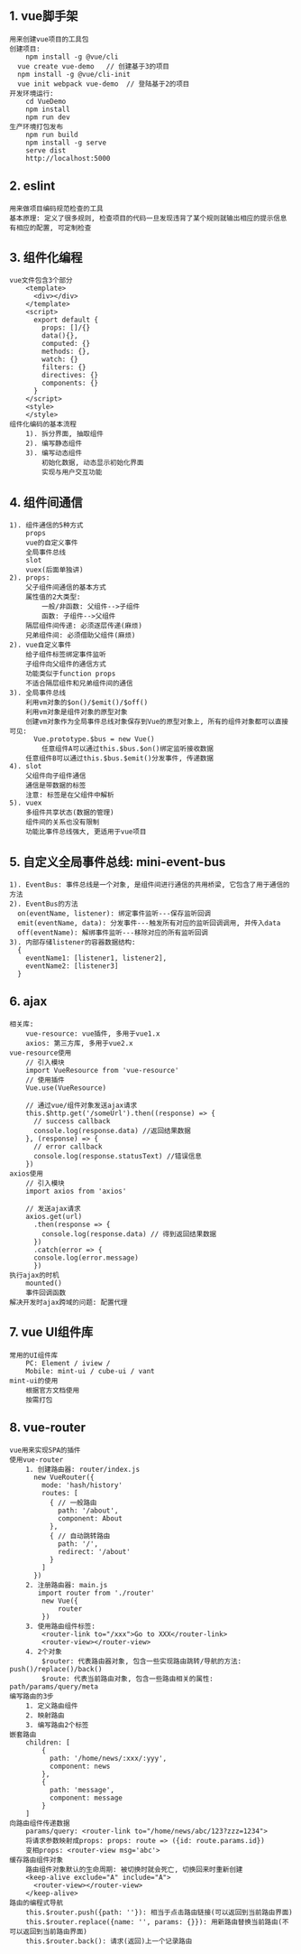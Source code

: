 ## 1. vue脚手架

	用来创建vue项目的工具包
	创建项目:
	    npm install -g @vue/cli
      vue create vue-demo   // 创建基于3的项目
      npm install -g @vue/cli-init
      vue init webpack vue-demo  // 登陆基于2的项目
	开发环境运行:
	    cd VueDemo
	    npm install
	    npm run dev
	生产环境打包发布
	    npm run build
	    npm install -g serve
	    serve dist
	    http://localhost:5000


## 2. eslint
    用来做项目编码规范检查的工具
    基本原理: 定义了很多规则, 检查项目的代码一旦发现违背了某个规则就输出相应的提示信息
    有相应的配置, 可定制检查

## 3. 组件化编程
    vue文件包含3个部分
        <template>
          <div></div>
        </template>
        <script>
          export default {
            props: []/{}
            data(){},
            computed: {}
            methods: {},
            watch: {}
            filters: {}
            directives: {}
            components: {}
          }
        </script>
        <style>
        </style>
    组件化编码的基本流程
        1). 拆分界面, 抽取组件
        2). 编写静态组件
        3). 编写动态组件
            初始化数据, 动态显示初始化界面
            实现与用户交互功能

## 4. 组件间通信
    1). 组件通信的5种方式
        props
        vue的自定义事件
        全局事件总线
        slot
        vuex(后面单独讲)
    2). props:
        父子组件间通信的基本方式
        属性值的2大类型:
            一般/非函数: 父组件-->子组件
            函数: 子组件-->父组件
        隔层组件间传递: 必须逐层传递(麻烦)
        兄弟组件间: 必须借助父组件(麻烦)
    2). vue自定义事件
        给子组件标签绑定事件监听
        子组件向父组件的通信方式
        功能类似于function props
        不适合隔层组件和兄弟组件间的通信
    3). 全局事件总线
        利用vm对象的$on()/$emit()/$off()
        利用vm对象是组件对象的原型对象
        创建vm对象作为全局事件总线对象保存到Vue的原型对象上, 所有的组件对象都可以直接可见:
          Vue.prototype.$bus = new Vue()
            任意组件A可以通过this.$bus.$on()绑定监听接收数据
        任意组件B可以通过this.$bus.$emit()分发事件, 传递数据
    4). slot
        父组件向子组件通信
        通信是带数据的标签
        注意: 标签是在父组件中解析
    5). vuex
        多组件共享状态(数据的管理)
        组件间的关系也没有限制
        功能比事件总线强大, 更适用于vue项目

## 5. 自定义全局事件总线: mini-event-bus
	1). EventBus: 事件总线是一个对象, 是组件间进行通信的共用桥梁, 它包含了用于通信的方法
	2). EventBus的方法
      on(eventName, listener): 绑定事件监听---保存监听回调
      emit(eventName, data): 分发事件---触发所有对应的监听回调调用, 并传入data
      off(eventName): 解绑事件监听---移除对应的所有监听回调
	3). 内部存储listener的容器数据结构:
      {
        eventName1: [listener1, listener2],
        eventName2: [listener3]
      }

## 6. ajax
    相关库:
        vue-resource: vue插件, 多用于vue1.x
        axios: 第三方库, 多用于vue2.x
    vue-resource使用
        // 引入模块
        import VueResource from 'vue-resource'
        // 使用插件
        Vue.use(VueResource)

        // 通过vue/组件对象发送ajax请求
        this.$http.get('/someUrl').then((response) => {
          // success callback
          console.log(response.data) //返回结果数据
        }, (response) => {
          // error callback
          console.log(response.statusText) //错误信息
        })
    axios使用
        // 引入模块
        import axios from 'axios'

        // 发送ajax请求
        axios.get(url)
          .then(response => {
            console.log(response.data) // 得到返回结果数据
          })
          .catch(error => {
          console.log(error.message)
          })
    执行ajax的时机
        mounted()
        事件回调函数
    解决开发时ajax跨域的问题: 配置代理

## 7. vue UI组件库
    常用的UI组件库
        PC: Element / iview /
        Mobile: mint-ui / cube-ui / vant
    mint-ui的使用
        根据官方文档使用
        按需打包

## 8. vue-router
    vue用来实现SPA的插件
    使用vue-router
        1. 创建路由器: router/index.js
          new VueRouter({
            mode: 'hash/history'
            routes: [
              { // 一般路由
                path: '/about',
                component: About
              },
              { // 自动跳转路由
                path: '/',
                redirect: '/about'
              }
            ]
          })
        2. 注册路由器: main.js
           import router from './router'
           	new Vue({
           		router
           	})
        3. 使用路由组件标签:
           	<router-link to="/xxx">Go to XXX</router-link>
           	<router-view></router-view>
        4. 2个对象
            $router: 代表路由器对象, 包含一些实现路由跳转/导航的方法: push()/replace()/back()
            $route: 代表当前路由对象, 包含一些路由相关的属性: path/params/query/meta
    编写路由的3步
        1. 定义路由组件
        2. 映射路由
        3. 编写路由2个标签
    嵌套路由
        children: [
            {
              path: '/home/news/:xxx/:yyy',
              component: news
            },
            {
              path: 'message',
              component: message
            }
        ]
    向路由组件传递数据
        params/query: <router-link to="/home/news/abc/123?zzz=1234">
        将请求参数映射成props: props: route => ({id: route.params.id})
        变相props: <router-view msg='abc'>
    缓存路由组件对象
        路由组件对象默认的生命周期: 被切换时就会死亡, 切换回来时重新创建
        <keep-alive exclude="A" include="A">
          <router-view></router-view>
        </keep-alive>
    路由的编程式导航
        this.$router.push({path: ''}): 相当于点击路由链接(可以返回到当前路由界面)
        this.$router.replace({name: '', params: {}}): 用新路由替换当前路由(不可以返回到当前路由界面)
        this.$router.back(): 请求(返回)上一个记录路由
